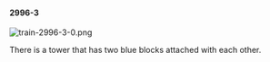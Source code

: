 #### 2996-3
![train-2996-3-0.png](https://github.com/lil-lab/nlvr/raw/master/nlvr/train/images/43/train-2996-3-0.png "train-2996-3-0.png")

There is a tower that has two blue blocks attached with each other.